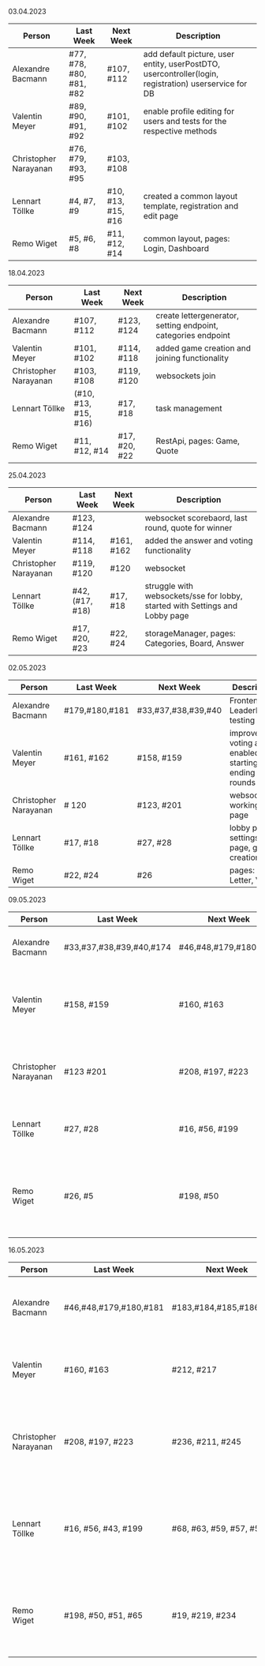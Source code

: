 03.04.2023

| Person                | Last Week               | Next Week          | Description                                                                                           |
|-----------------------|-------------------------|--------------------|-------------------------------------------------------------------------------------------------------|
| Alexandre Bacmann     | #77, #78, #80, #81, #82 | #107, #112         | add default picture, user entity, userPostDTO, usercontroller(login, registration) userservice for DB |
| Valentin Meyer        | #89, #90, #91, #92      | #101, #102         | enable profile editing for users and tests for the respective methods                                 |
| Christopher Narayanan | #76, #79, #93, #95      | #103, #108         |                                                                                                       |
| Lennart Töllke        | #4, #7, #9              | #10, #13, #15, #16 | created a common layout template, registration and edit page                                          |
| Remo Wiget            | #5, #6, #8              | #11, #12, #14      | common layout, pages: Login, Dashboard                                                                |

18.04.2023

| Person                | Last Week            | Next Week     | Description                                                   |
|-----------------------|----------------------|---------------|---------------------------------------------------------------|
| Alexandre Bacmann     | #107, #112           | #123, #124    | create lettergenerator, setting endpoint, categories endpoint |
| Valentin Meyer        | #101, #102           | #114, #118    | added game creation and joining functionality                 |
| Christopher Narayanan | #103, #108           | #119, #120    | websockets join                                               |
| Lennart Töllke        | (#10, #13, #15, #16) | #17, #18      | task management                                               |
| Remo Wiget            | #11, #12, #14        | #17, #20, #22 | RestApi, pages: Game, Quote                                   |

25.04.2023

| Person                | Last Week       | Next Week   | Description                                                                  |
|-----------------------|-----------------|-------------|------------------------------------------------------------------------------|
| Alexandre Bacmann     | #123, #124      |             | websocket scorebaord, last round, quote for winner                           |
| Valentin Meyer        | #114, #118      | #161, #162  | added the answer and voting functionality                                    |
| Christopher Narayanan | #119, #120      |  #120           | websocket                                                                    |
| Lennart Töllke        | #42, (#17, #18) | #17, #18    | struggle with websockets/sse for lobby, started with Settings and Lobby page |
| Remo Wiget            | #17, #20, #23   | #22, #24    | storageManager, pages: Categories, Board, Answer                             |

02.05.2023

| Person                | Last Week     | Next Week           | Description                                            |
|-----------------------|---------------|---------------------|--------------------------------------------------------|
| Alexandre Bacmann     |#179,#180,#181 | #33,#37,#38,#39,#40 | Frontend Leaderboard, testing                          |
| Valentin Meyer        | #161, #162    | #158, #159          | improved voting and enabled starting and ending rounds |
| Christopher Narayanan |# 120              | #123, #201                 |websocket working on page                                              |
| Lennart Töllke        | #17, #18      | #27, #28            | lobby page, settings page, game creation               |
| Remo Wiget            | #22, #24      | #26                 | pages: Letter, Voting                                  |

09.05.2023

| Person                | Last Week           | Next Week                  | Description                                                                       |
|-----------------------|---------------------|----------------------------|-----------------------------------------------------------------------------------|
| Alexandre Bacmann     | #33,#37,#38,#39,#40,#174 |#46,#48,#179,#180,#181                     | Rules page, Backend leaderboard, testing                                          |
| Valentin Meyer        | #158, #159          | #160, #163                 | create utility classes and handled exceptional calls, plus other trouble shooting |
| Christopher Narayanan | #123  #201          |  #208, #197, #223          | implementing fact api, websocket working locally, timer implementedn              |
| Lennart Töllke        | #27, #28            | #16, #56, #199             | Score page, Winner page, improved lobby and settings page                         |
| Remo Wiget            | #26, #5             | #198, #50                  | VotingResults page, add custom Category, redesign Dashboard, ws, fix bug Answer   |

16.05.2023

| Person                | Last Week           | Next Week                  | Description                                                                       |
|-----------------------|---------------------|----------------------------|-----------------------------------------------------------------------------------|
| Alexandre Bacmann     | #46,#48,#179,#180,#181|#183,#184,#185,#186,#199  | testing, Advanced statistics (service, controller and DTO class)                                                                                  
| Valentin Meyer        | #160, #163          | #212, #217                 | added integration tests for GameService and AnswerService                         |
| Christopher Narayanan | #208, #197, #223    | #236, #211, #245           | adding functionality that if users want they can skip round, changing how quotes are sent,      |
| Lennart Töllke        | #16, #56, #43, #199 | #68, #63, #59, #57, #57    | added User page with advanced stats, managed uncontrolled leaving behaviour and single player  |
| Remo Wiget            | #198, #50, #51, #65 | #19, #219, #234            | VotingResult optimized for mobile, Voting loader, timers, manual continue, beautify error msg, ui |
